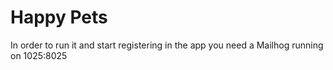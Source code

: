# Happy Pets

In order to run it and start registering in the app you need a Mailhog running on 1025:8025
